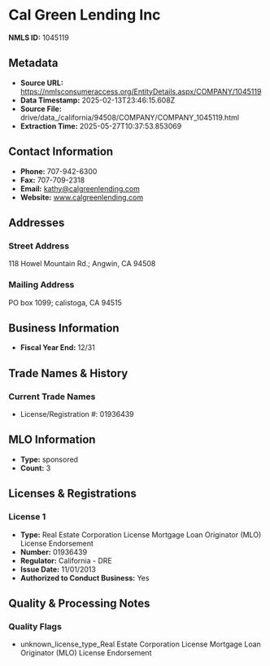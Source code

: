 # Cal Green Lending Inc

**NMLS ID:** 1045119

## Metadata
- **Source URL:** https://nmlsconsumeraccess.org/EntityDetails.aspx/COMPANY/1045119
- **Data Timestamp:** 2025-02-13T23:46:15.608Z
- **Source File:** drive/data_/california/94508/COMPANY/COMPANY_1045119.html
- **Extraction Time:** 2025-05-27T10:37:53.853069

## Contact Information
- **Phone:** 707-942-6300
- **Fax:** 707-709-2318
- **Email:** kathy@calgreenlending.com
- **Website:** www.calgreenlending.com

## Addresses
### Street Address
118 Howel Mountain Rd.; Angwin, CA 94508

### Mailing Address
PO box 1099; calistoga, CA 94515

## Business Information
- **Fiscal Year End:** 12/31

## Trade Names & History
### Current Trade Names
- License/Registration #: 01936439

## MLO Information
- **Type:** sponsored
- **Count:** 3

## Licenses & Registrations

### License 1
- **Type:** Real Estate Corporation License Mortgage Loan Originator (MLO) License Endorsement
- **Number:** 01936439
- **Regulator:** California - DRE
- **Issue Date:** 11/01/2013
- **Authorized to Conduct Business:** Yes

## Quality & Processing Notes
### Quality Flags
- unknown_license_type_Real Estate Corporation License Mortgage Loan Originator (MLO) License Endorsement
